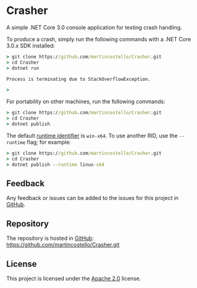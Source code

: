 # Crasher

A simple .NET Core 3.0 console application for testing crash handling.

To produce a crash, simply run the following commands with a .NET Core 3.0.x SDK installed:

```cmd
> git clone https://github.com/martincostello/Crasher.git
> cd Crasher
> dotnet run

Process is terminating due to StackOverflowException.

>
```

For portability on other machines, run the following commands:

```cmd
> git clone https://github.com/martincostello/Crasher.git
> cd Crasher
> dotnet publish
```

The default [runtime identifier](https://docs.microsoft.com/en-us/dotnet/core/rid-catalog) is `win-x64`. To use another RID, use the `--runtime` flag; for example:

```cmd
> git clone https://github.com/martincostello/Crasher.git
> cd Crasher
> dotnet publish --runtime linux-x64
```

## Feedback

Any feedback or issues can be added to the issues for this project in [GitHub](https://github.com/martincostello/Crasher/issues "Issues for this project on GitHub.com").

## Repository

The repository is hosted in [GitHub](https://github.com/martincostello/Crasher "This project on GitHub.com"): https://github.com/martincostello/Crasher.git

## License

This project is licensed under the [Apache 2.0](http://www.apache.org/licenses/LICENSE-2.0.txt "The Apache 2.0 license") license.
